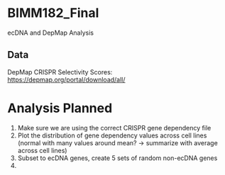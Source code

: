 # BIMM182_Final
ecDNA and DepMap Analysis

## Data 

DepMap CRISPR Selectivity Scores: https://depmap.org/portal/download/all/

# Analysis Planned 

1. Make sure we are using the correct CRISPR gene dependency file
2. Plot the distribution of gene dependency values across cell lines (normal with many values around mean? -> summarize with average across cell lines)
3. Subset to ecDNA genes, create 5 sets of random non-ecDNA genes
4. 



